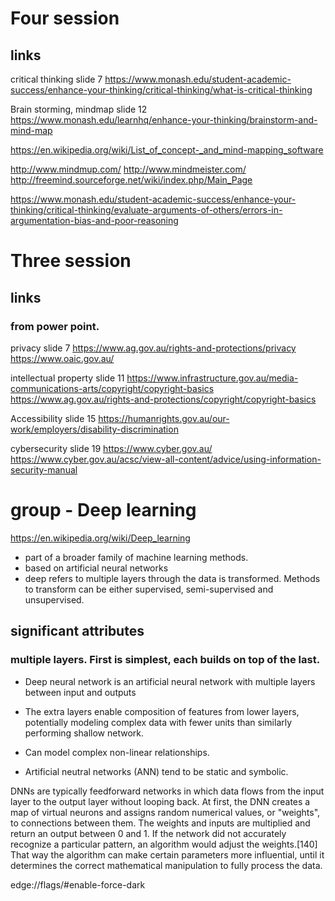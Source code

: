 # Four session

## links
critical thinking slide 7
https://www.monash.edu/student-academic-success/enhance-your-thinking/critical-thinking/what-is-critical-thinking

Brain storming, mindmap slide 12
https://www.monash.edu/learnhq/enhance-your-thinking/brainstorm-and-mind-map

https://en.wikipedia.org/wiki/List_of_concept-_and_mind-mapping_software

http://www.mindmup.com/
http://www.mindmeister.com/
http://freemind.sourceforge.net/wiki/index.php/Main_Page

https://www.monash.edu/student-academic-success/enhance-your-thinking/critical-thinking/evaluate-arguments-of-others/errors-in-argumentation-bias-and-poor-reasoning

# Three session

## links
### from power point.
privacy slide 7 
https://www.ag.gov.au/rights-and-protections/privacy 
https://www.oaic.gov.au/ 

intellectual property slide 11
https://www.infrastructure.gov.au/media-communications-arts/copyright/copyright-basics
https://www.ag.gov.au/rights-and-protections/copyright/copyright-basics 

Accessibility slide 15
https://humanrights.gov.au/our-work/employers/disability-discrimination

cybersecurity slide 19
https://www.cyber.gov.au/ 
https://www.cyber.gov.au/acsc/view-all-content/advice/using-information-security-manual

# group - Deep learning
https://en.wikipedia.org/wiki/Deep_learning

- part of a broader family of machine learning methods.
- based on artificial neural networks
- deep refers to multiple layers through the data is transformed. Methods to transform can be either supervised, semi-supervised and unsupervised.

## significant attributes
### multiple layers. First is simplest, each builds on top of the last.
- Deep neural network is an artificial neural network with multiple layers between input and outputs
- The extra layers enable composition of features from lower layers, potentially modeling complex data with fewer units than similarly performing shallow network.
- Can model complex non-linear relationships.

- Artificial neutral networks (ANN) tend to be static and symbolic.

DNNs are typically feedforward networks in which data flows from the input layer to the output layer without looping back. At first, the DNN creates a map of virtual neurons and assigns random numerical values, or "weights", to connections between them. The weights and inputs are multiplied and return an output between 0 and 1. If the network did not accurately recognize a particular pattern, an algorithm would adjust the weights.[140] That way the algorithm can make certain parameters more influential, until it determines the correct mathematical manipulation to fully process the data.

edge://flags/#enable-force-dark
